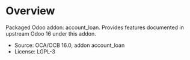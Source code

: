 # Overview

Packaged Odoo addon: account_loan. Provides features documented in upstream Odoo 16 under this addon.

- Source: OCA/OCB 16.0, addon account_loan
- License: LGPL-3
